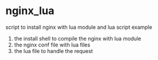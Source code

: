 # nginx_lua
script to install nginx with lua module and lua script example
1. the install shell to compile the nginx with lua module
2. the nginx conf file with lua files
3. the lua file to handle the request
